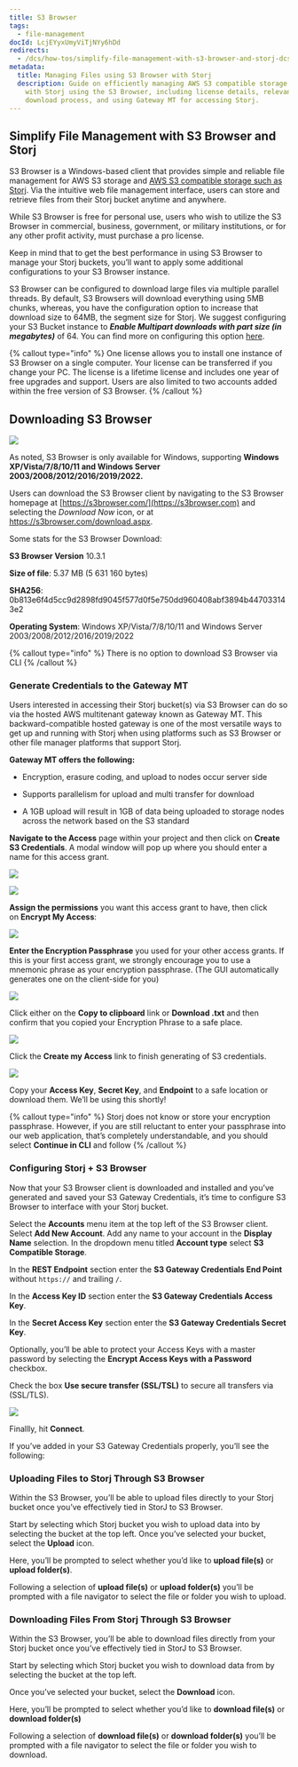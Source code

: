 ```yaml
---
title: S3 Browser
tags:
  - file-management
docId: LcjEYyxUmyViTjNYy6hDd
redirects:
  - /dcs/how-tos/simplify-file-management-with-s3-browser-and-storj-dcs
metadata:
  title: Managing Files using S3 Browser with Storj
  description: Guide on efficiently managing AWS S3 compatible storage
    with Storj using the S3 Browser, including license details, relevant configurations,
    download process, and using Gateway MT for accessing Storj.
---
```


## Simplify File Management with S3 Browser and Storj

S3 Browser is a Windows-based client that provides simple and reliable file management for AWS S3 storage and [AWS S3 compatible storage such as Storj](https://www.storj.io/blog/what-is-s3-compatibility). Via the intuitive web file management interface, users can store and retrieve files from their Storj bucket anytime and anywhere.

While S3 Browser is free for personal use, users who wish to utilize the S3 Browser in commercial, business, government, or military institutions, or for any other profit activity, must purchase a pro license.

Keep in mind that to get the best performance in using S3 Browser to manage your Storj buckets, you’ll want to apply some additional configurations to your S3 Browser instance.

S3 Browser can be configured to download large files via multiple parallel threads. By default, S3 Browsers will download everything using 5MB chunks, whereas, you have the configuration option to increase that download size to 64MB, the segment size for Storj. We suggest configuring your S3 Bucket instance to **_Enable Multipart downloads with part size (in megabytes)_** of 64. You can find more on configuring this option [here](https://s3browser.com/multipart-downloads.aspx).

{% callout type="info"  %}
One license allows you to install one instance of S3 Browser on a single computer. Your license can be transferred if you change your PC. The license is a lifetime license and includes one year of free upgrades and support. Users are also limited to two accounts added within the free version of S3 Browser.
{% /callout %}

## Downloading S3 Browser

![](https://link.storjshare.io/raw/jua7rls6hkx5556qfcmhrqed2tfa/docs/images/imHgm4QwRRec0sKL2Z-yx_pasted-image-0.png)

As noted, S3 Browser is only available for Windows, supporting **Windows XP/Vista/7/8/10/11 and Windows Server 2003/2008/2012/2016/2019/2022.**

Users can download the S3 Browser client by navigating to the S3 Browser homepage at [https://s3browser.com/](https://s3browser.com) and selecting the _Download Now_ icon, or at <https://s3browser.com/download.aspx>.

Some stats for the S3 Browser Download:&#x20;

**S3 Browser Version** 10.3.1&#x20;

**Size of file**: 5.37 MB (5 631 160 bytes)&#x20;

**SHA256**: 0b813e6f4d5cc9d2898fd9045f577d0f5e750dd960408abf3894b447033143e2&#x20;

**Operating System**: Windows XP/Vista/7/8/10/11 and Windows Server 2003/2008/2012/2016/2019/2022

{% callout type="info"  %}
There is no option to download S3 Browser via CLI
{% /callout %}

### Generate Credentials to the Gateway MT

Users interested in accessing their Storj bucket(s) via S3 Browser can do so via the hosted AWS multitenant gateway known as Gateway MT. This backward-compatible hosted gateway is one of the most versatile ways to get up and running with Storj when using platforms such as S3 Browser or other file manager platforms that support Storj.

**Gateway MT offers the following:**

- Encryption, erasure coding, and upload to nodes occur server side

- Supports parallelism for upload and multi transfer for download

- A 1GB upload will result in 1GB of data being uploaded to storage nodes across the network based on the S3 standard

**Navigate to the Access** page within your project and then click on **Create S3 Credentials**. A modal window will pop up where you should enter a name for this access grant.

![](https://link.storjshare.io/raw/jua7rls6hkx5556qfcmhrqed2tfa/docs/images/U_P56dlNYzj-p7I4Ubsvj_rclone1.png)

![](https://link.storjshare.io/raw/jua7rls6hkx5556qfcmhrqed2tfa/docs/images/xTdExe6AA-ZbmJWOqNmSf_rclone2.png)

**Assign the permissions** you want this access grant to have, then click on **Encrypt My Access**:

![](https://link.storjshare.io/raw/jua7rls6hkx5556qfcmhrqed2tfa/docs/images/m_NwIW3B7Rx5xOL1zRAwz_rclone3.png)

**Enter the Encryption Passphrase** you used for your other access grants. If this is your first access grant, we strongly encourage you to use a mnemonic phrase as your encryption passphrase. (The GUI automatically generates one on the client-side for you)

![](https://link.storjshare.io/raw/jua7rls6hkx5556qfcmhrqed2tfa/docs/images/JrZT5rCAHWkwTWMy-iJzE_rclone4.png)

Click either on the **Copy to clipboard** link or **Download .txt** and then confirm that you copied your Encryption Phrase to a safe place.

![](https://link.storjshare.io/raw/jua7rls6hkx5556qfcmhrqed2tfa/docs/images/1tsIfAbcVWQWViVWNSYF1_rclone5.png)

Click the **Create my Access** link to finish generating of S3 credentials.

![](https://link.storjshare.io/raw/jua7rls6hkx5556qfcmhrqed2tfa/docs/images/m4gl1YLwvpUBQ0DTu6mQe_rclone6.png)

Copy your **Access Key**, **Secret Key**, and **Endpoint** to a safe location or download them. We’ll be using this shortly!

{% callout type="info"  %}
Storj does not know or store your encryption passphrase. However, if you are still reluctant to enter your passphrase into our web application, that’s completely understandable, and you should select **Continue in CLI** and follow [](docId:TbMdOGCAXNWyPpQmH6EOq)
{% /callout %}

### Configuring Storj + S3 Browser

Now that your S3 Browser client is downloaded and installed and you’ve generated and saved your S3 Gateway Credentials, it’s time to configure S3 Browser to interface with your Storj bucket.

Select the **Accounts** menu item at the top left of the S3 Browser client. Select **Add New Account**. Add any name to your account in the **Display Name** selection. In the dropdown menu titled **Account type** select **S3 Compatible Storage**.

In the **REST Endpoint** section enter the **S3 Gateway Credentials End Point** without `https://` and trailing `/`.

In the **Access Key ID** section enter the **S3 Gateway Credentials Access Key**.

In the **Secret Access Key** section enter the **S3 Gateway Credentials Secret Key**.

Optionally, you’ll be able to protect your Access Keys with a master password by selecting the **Encrypt Access Keys with a Password** checkbox.

Check the box **Use secure transfer (SSL/TSL)** to secure all transfers via (SSL/TLS).

![](https://link.storjshare.io/raw/jua7rls6hkx5556qfcmhrqed2tfa/docs/images/floRrJHtKxYJNVPKRL2Cl_s3browser.png)

Finallly, hit **Connect**.

If you’ve added in your S3 Gateway Credentials properly, you’ll see the following:

### Uploading Files to Storj Through S3 Browser

Within the S3 Browser, you’ll be able to upload files directly to your Storj bucket once you’ve effectively tied in StorJ to S3 Browser.

Start by selecting which Storj bucket you wish to upload data into by selecting the bucket at the top left. Once you’ve selected your bucket, select the **Upload** icon.

Here, you’ll be prompted to select whether you’d like to **upload file(s)** or **upload folder(s)**.

Following a selection of **upload file(s)** or **upload folder(s)** you’ll be prompted with a file navigator to select the file or folder you wish to upload.

### Downloading Files From Storj Through S3 Browser

Within the S3 Browser, you’ll be able to download files directly from your Storj bucket once you’ve effectively tied in StorJ to S3 Browser.

Start by selecting which Storj bucket you wish to download data from by selecting the bucket at the top left.

Once you’ve selected your bucket, select the **Download** icon.

Here, you’ll be prompted to select whether you’d like to **download file(s)** or **download folder(s)**

Following a selection of **download file(s)** or **download folder(s)** you’ll be prompted with a file navigator to select the file or folder you wish to download.
